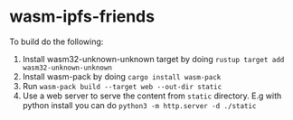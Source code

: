 # wasm-ipfs-friends

To build do the following:

1. Install wasm32-unknown-unknown target by doing `rustup target add wasm32-unknown-unknown`
2. Install wasm-pack by doing `cargo install wasm-pack`
3. Run `wasm-pack build --target web --out-dir static`
4. Use a web server to serve the content from `static` directory. E.g with python install you can do `python3 -m http.server -d ./static`